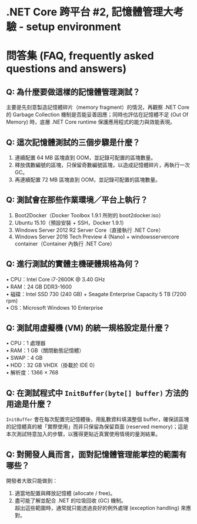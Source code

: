 # .NET Core 跨平台 #2, 記憶體管理大考驗 - setup environment

# 問答集 (FAQ, frequently asked questions and answers)

## Q: 為什麼要做這樣的記憶體管理測試？
主要是先刻意製造記憶體碎片（memory fragment）的情況，再觀察 .NET Core 的 Garbage Collection 機制是否能妥善因應；同時也評估在記憶體不足 (Out Of Memory) 時，底層 .NET Core runtime 保護應用程式的能力與效能表現。

## Q: 這次記憶體測試的三個步驟是什麼？
1. 連續配置 64 MB 區塊直到 OOM，並記錄可配置的區塊數量。  
2. 釋放偶數編號的區塊，只保留奇數編號區塊，以造成記憶體碎片，再執行一次 GC。  
3. 再連續配置 72 MB 區塊直到 OOM，並記錄可配置的區塊數量。  

## Q: 測試會在那些作業環境／平台上執行？
1. Boot2Docker（Docker Toolbox 1.9.1 所附的 boot2docker.iso）  
2. Ubuntu 15.10（預設安裝 + SSH，Docker 1.9.1）  
3. Windows Server 2012 R2 Server Core（直接執行 .NET Core）  
4. Windows Server 2016 Tech Preview 4 (Nano) + windowsservercore container（Container 內執行 .NET Core）  

## Q: 進行測試的實體主機硬體規格為何？
• CPU：Intel Core i7-2600K @ 3.40 GHz  
• RAM：24 GB DDR3-1600  
• 磁碟：Intel SSD 730 (240 GB) + Seagate Enterprise Capacity 5 TB (7200 rpm)  
• OS：Microsoft Windows 10 Enterprise  

## Q: 測試用虛擬機 (VM) 的統一規格設定是什麼？
• CPU：1 處理器  
• RAM：1 GB（關閉動態記憶體）  
• SWAP：4 GB  
• HDD：32 GB VHDX（掛載於 IDE 0）  
• 解析度：1366 × 768  

## Q: 在測試程式中 `InitBuffer(byte[] buffer)` 方法的用途是什麼？
`InitBuffer` 會在每次配置完記憶體後，用亂數資料填滿整個 buffer，確保該區塊的記憶體真的被「實際使用」而非只保留為保留頁面 (reserved memory)；這是本次測試特意加入的步驟，以獲得更貼近真實使用情境的量測結果。

## Q: 對開發人員而言，面對記憶體管理能掌控的範圍有哪些？
開發者大致只能做到：
1. 適當地配置與釋放記憶體 (allocate / free)。  
2. 盡可能了解並配合 .NET 的垃圾回收 (GC) 機制。  
超出這些範圍時，通常就只能透過良好的例外處理 (exception handling) 來應對。
